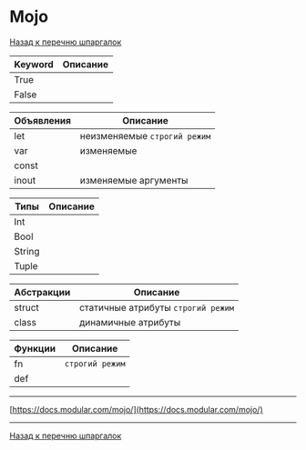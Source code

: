 # Mojo

[Назад к перечню шпаргалок][back]

| Keyword | Описание |
|---------|----------|
| True    |          |
| False   |          |

| Объявления | Описание                     |
|------------|------------------------------|
| let        | неизменяемые `строгий режим` |
| var        | изменяемые                   |
| const      |                              |
| inout      | изменяемые аргументы         |

| Типы   | Описание |
|--------|----------|
| Int    |          |
| Bool   |          |
| String |          |
| Tuple  |          |

| Абстракции | Описание                           |
|------------|------------------------------------|
| struct     | статичные атрибуты `строгий режим` |
| class      | динамичные атрибуты                |

| Функции | Описание        |
|---------|-----------------|
| fn      | `строгий режим` |
| def     |                 |

---

[https://docs.modular.com/mojo/](https://docs.modular.com/mojo/)

---

[Назад к перечню шпаргалок][back]

[back]: <../.> "Назад к перечню шпаргалок"